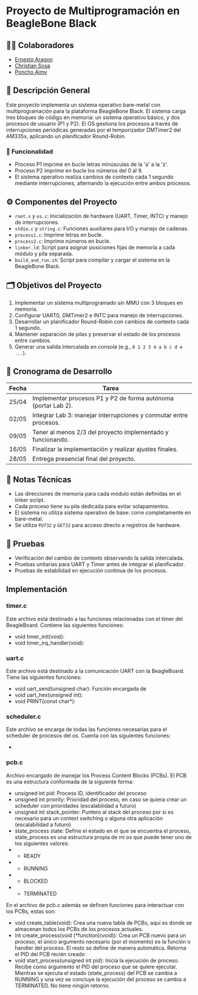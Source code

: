 # Proyecto de Multiprogramación en BeagleBone Black

## 🧑‍💻 Colaboradores
- [Ernesto Aragon](https://github.com/ErnestoAragon03)
- [Christian Sosa](https://github.com/ChristianSosa22)
- [Poncho Ajmv](https://github.com/poncho-ajmv)

## 📝 Descripción General

Este proyecto implementa un sistema operativo bare-metal con multiprogramación para la plataforma BeagleBone Black. El sistema carga tres bloques de código en memoria: un sistema operativo básico, y dos procesos de usuario (P1 y P2). El OS gestiona los procesos a través de interrupciones periódicas generadas por el temporizador DMTimer2 del AM335x, aplicando un planificador Round-Robin.

### 🧠 Funcionalidad
- Proceso P1 imprime en bucle letras minúsculas de la 'a' a la 'z'.
- Proceso P2 imprime en bucle los números del 0 al 9.
- El sistema operativo realiza cambios de contexto cada 1 segundo mediante interrupciones, alternando la ejecución entre ambos procesos.

## ⚙️ Componentes del Proyecto

- `root.s` y `os.c`: Inicialización de hardware (UART, Timer, INTC) y manejo de interrupciones.
- `stdio.c` y `string.c`: Funciones auxiliares para I/O y manejo de cadenas.
- `process1.c`: Imprime letras en bucle.
- `process2.c`: Imprime números en bucle.
- `linker.ld`: Script para asignar posiciones fijas de memoria a cada módulo y pila separada.
- `build_and_run.sh`: Script para compilar y cargar el sistema en la BeagleBone Black.

## 🗂️ Objetivos del Proyecto

1. Implementar un sistema multiprogramado sin MMU con 3 bloques en memoria.
2. Configurar UART0, DMTimer2 e INTC para manejo de interrupciones.
3. Desarrollar un planificador Round-Robin con cambios de contexto cada 1 segundo.
4. Mantener separación de pilas y preservar el estado de los procesos entre cambios.
5. Generar una salida intercalada en consola (e.g., `0 1 2 3 4 a b c d e ...`).

## 📆 Cronograma de Desarrollo

| Fecha   | Tarea                                                                 |
|---------|-----------------------------------------------------------------------|
| 25/04   | Implementar procesos P1 y P2 de forma autónoma (portar Lab 2).        |
| 02/05   | Integrar Lab 3: manejar interrupciones y conmutar entre procesos.     |
| 09/05   | Tener al menos 2/3 del proyecto implementado y funcionando.           |
| 16/05   | Finalizar la implementación y realizar ajustes finales.               |
| 28/05   | Entrega presencial final del proyecto.                                |

## 📌 Notas Técnicas

- Las direcciones de memoria para cada módulo están definidas en el linker script.
- Cada proceso tiene su pila dedicada para evitar solapamientos.
- El sistema no utiliza sistema operativo de base: corre completamente en bare-metal.
- Se utiliza `PUT32` y `GET32` para acceso directo a registros de hardware.

## 🧪 Pruebas

- Verificación del cambio de contexto observando la salida intercalada.
- Pruebas unitarias para UART y Timer antes de integrar el planificador.
- Pruebas de estabilidad en ejecución continua de los procesos.


## Implementación

### timer.c
Este archivo está destinado a las funciones relacionadas con el timer del BeagleBoard.  Contiene las siguientes funciones:

- void timer_init(void):
- void timer_irq_handler(void):


### uart.c
Este archivo está destinado a la comunicación UART con la BeagleBoard.  Tiene las siguientes funciones:

- void uart_send(unsigned char): Función encargada de
- void uart_hex(unsigned int):
- void PRINT(const char*):

### scheduler.c
Este archivo se encarga de todas las funciones necesarias para el scheduler de procesos del os.  Cuenta con las siguientes funciones:

- 

### pcb.c 
Archivo encargado de manejar los Process Content Blocks (PCBs).  El PCB es una estructura conformada de la siguiente forma:
- unsigned int pid:  Process ID, identificador del proceso
- unsigned int priority: Prioridad del proceso, en caso se quiera crear un scheduler con prioridades (escalabilidad a futuro)
- unsigned int stack_pointer: Puntero al stack del proceso por si es necesario para un context switching o alguna otra aplicación (escalabilidad a futuro)
- state_process state:  Define el estado en el que se encuentra el proceso, state_process es una estructura propia de mi os que puede tener uno de los siguientes valores:
- - READY
- - RUNNING
- - BLOCKED
- - TERMINATED

En el archivo de pcb.c además se definen funciones para interactuar con los PCBs, estas son:
- void create_table(void): Crea una nueva tabla de PCBs, aquí es donde se almacenan todos los PCBs de los procesos actuales.
- int create_process(void (*function)(void)): Crea un PCB nuevo para un proceso, el único argumento necesario (por el momento) es la función o handler del proceso.  El resto se define de manera automática.  Retorna el PID del PCB recién creado
- void start_process(unsigned int pid):  Inicia la ejecución de proceso.  Recibe como argumento el PID del proceso que se quiere ejecutar.  Mientras se ejecuta el estado (state_process) del PCB se cambia a RUNNING y una vez se concluye la ejecución del proceso se cambia a TERMINATED.  No tiene ningún retorno.